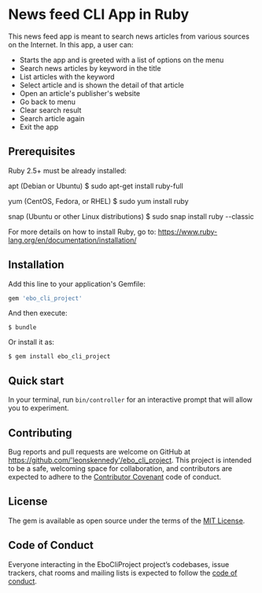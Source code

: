# News feed CLI App in Ruby

This news feed app is meant to search news articles from various sources on the Internet. In this app, a user can:

- Starts the app and is greeted with a list of options on the menu
- Search news articles by keyword in the title
- List articles with the keyword
- Select article and is shown the detail of that article
- Open an article's publisher's website
- Go back to menu
- Clear search result
- Search article again
- Exit the app

## Prerequisites

Ruby 2.5+ must be already installed:

apt (Debian or Ubuntu)
$ sudo apt-get install ruby-full

yum (CentOS, Fedora, or RHEL)
$ sudo yum install ruby

snap (Ubuntu or other Linux distributions)
$ sudo snap install ruby --classic

For more details on how to install Ruby, go to: https://www.ruby-lang.org/en/documentation/installation/

## Installation

Add this line to your application's Gemfile:

```ruby
gem 'ebo_cli_project'
```

And then execute:

    $ bundle

Or install it as:

    $ gem install ebo_cli_project

## Quick start

In your terminal, run `bin/controller` for an interactive prompt that will allow you to experiment.

## Contributing

Bug reports and pull requests are welcome on GitHub at https://github.com/'leonskennedy'/ebo_cli_project. This project is intended to be a safe, welcoming space for collaboration, and contributors are expected to adhere to the [Contributor Covenant](http://contributor-covenant.org) code of conduct.

## License

The gem is available as open source under the terms of the [MIT License](https://opensource.org/licenses/MIT).

## Code of Conduct

Everyone interacting in the EboCliProject project’s codebases, issue trackers, chat rooms and mailing lists is expected to follow the [code of conduct](https://github.com/'leonskennedy'/ebo_cli_project/blob/master/CODE_OF_CONDUCT.md).
